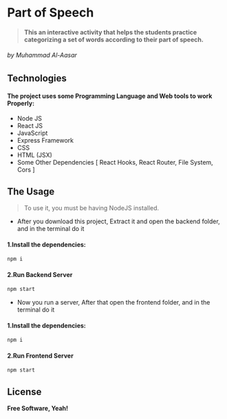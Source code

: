 # Part of Speech

>#### This an interactive activity that helps the students practice categorizing a set of words according to their part of speech.
###### by _Muhammad Al-Aasar_

## 
## Technologies
#### The project uses some Programming Language and Web tools to work Properly:

- Node JS
- React JS
- JavaScript
- Express Framework
- CSS
- HTML (JSX)
- Some Other Dependencies
[ React Hooks, React Router, File System, Cors ]

## The Usage

> To use it, you must be having NodeJS installed.

- After you download this project, Extract it and open the backend folder, and in the terminal do it

#### 1.Install the dependencies:

```sh
npm i
```

#### 2.Run Backend Server

```sh
npm start
```

- Now you run a server, After that open the frontend folder, and in the terminal do it

#### 1.Install the dependencies:
```sh
npm i
```

#### 2.Run Frontend Server

```sh
npm start
```

## License

**Free Software, Yeah!**
